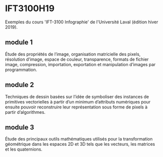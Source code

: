 # IFT3100H19
Exemples du cours 'IFT-3100 Infographie' de l'Université Laval (édition hiver 2019).

## module 1

Étude des propriétés de l’image, organisation matricielle des pixels, résolution d’image, espace de couleur, transparence, formats de fichier image, compression, importation, exportation et manipulation d’images par programmation.

## module 2

Techniques de dessin basées sur l’idée de symboliser des instances de primitives vectorielles à partir d’un minimum d’attributs numériques pour ensuite pouvoir reconstruire leur représentation sous forme de pixels à partir d’algorithmes.

## module 3

Étude des principaux outils mathématiques utilisés pour la transformation géométrique dans les espaces 2D et 3D tels que les vecteurs, les matrices et les quaternions. 
